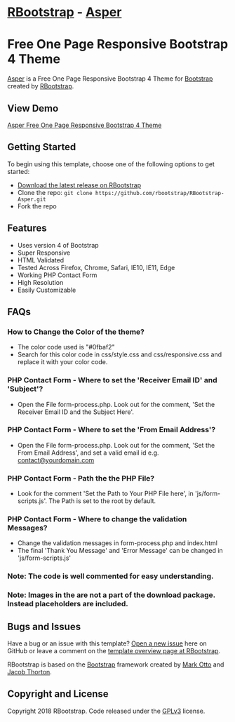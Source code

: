 # [RBootstrap](http://rbootstrap.com/) - [Asper](http://rbootstrap.com/asper/)

# Free One Page Responsive Bootstrap 4 Theme

[Asper](http://rbootstrap.com/asper/) is a Free One Page Responsive Bootstrap 4 Theme for [Bootstrap](http://getbootstrap.com/) created by [RBootstrap](http://rbootstrap.com/).

## View Demo

[Asper Free One Page Responsive Bootstrap 4 Theme](https://rbootstrap.github.io/asper/)

## Getting Started

To begin using this template, choose one of the following options to get started:
* [Download the latest release on RBootstrap](http://rbootstrap.com/asper/)
* Clone the repo: `git clone https://github.com/rbootstrap/RBootstrap-Asper.git`
* Fork the repo

## Features
* Uses version 4 of Bootstrap
* Super Responsive
* HTML Validated
* Tested Across Firefox, Chrome, Safari, IE10, IE11, Edge
* Working PHP Contact Form
* High Resolution
* Easily Customizable

## FAQs
### How to Change the Color of the theme?
* The color code used is "#0fbaf2"
* Search for this color code in css/style.css and css/responsive.css and replace it with your color code.

### PHP Contact Form - Where to set the 'Receiver Email ID' and 'Subject'?
* Open the File form-process.php. Look out for the comment, 'Set the Receiver Email ID and the Subject Here'.

### PHP Contact Form - Where to set the 'From Email Address'?
* Open the File form-process.php. Look out for the comment, 'Set the From Email Address', and set a valid email id e.g.
contact@yourdomain.com

### PHP Contact Form - Path the the PHP File?
* Look for the comment 'Set the Path to Your PHP File here', in 'js/form-scripts.js'. The Path is set to the root by default.

### PHP Contact Form - Where to change the validation Messages?
* Change the validation messages in form-process.php and index.html
* The final 'Thank You Message' and 'Error Message' can be changed in 'js/form-scripts.js'

### Note: The code is well commented for easy understanding.

### Note: Images in the are not a part of the download package. Instead placeholders are included. 

## Bugs and Issues

Have a bug or an issue with this template? [Open a new issue](https://github.com/rbootstrap/RBootstrap-Asper/issues) here on GitHub or leave a comment on the [template overview page at RBootstrap](http://rbootstrap.com/asper/).

RBootstrap is based on the [Bootstrap](http://getbootstrap.com/) framework created by [Mark Otto](https://twitter.com/mdo) and [Jacob Thorton](https://twitter.com/fat).

## Copyright and License

Copyright 2018 RBootstrap. Code released under the [GPLv3](https://github.com/rbootstrap/RBootstrap-Asper/blob/master/LICENSE) license.
